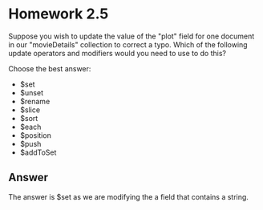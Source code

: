 # Homework 2.5

Suppose you wish to update the value of the "plot" field for one document in our "movieDetails" collection to correct a typo. Which of the following update operators and modifiers would you need to use to do this?

Choose the best answer:

- $set
- $unset
- $rename
- $slice
- $sort
- $each
- $position
- $push
- $addToSet

## Answer

The answer is $set as we are modifying the a field that contains a string.
